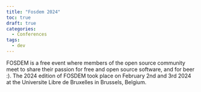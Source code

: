 ```yaml
---
title: "Fosdem 2024"
toc: true
draft: true
categories:
  - Conferences
tags:
  - dev
---
```


FOSDEM is a free event where members of the open source community meet to share their passion for free and open source software, and for beer :).
The 2024 edition of FOSDEM took place on February 2nd and 3rd 2024 at the Universite Libre de Bruxelles in Brussels, Belgium.

